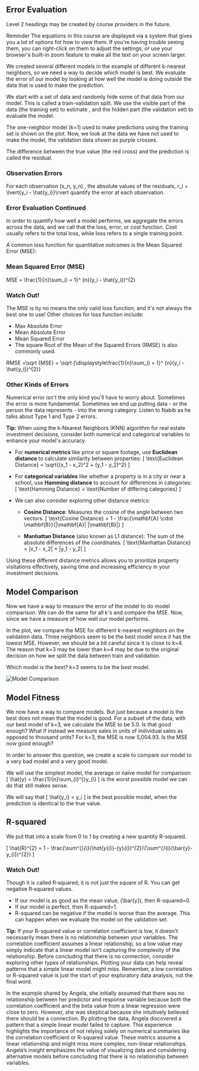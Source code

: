 ## Error Evaluation
Level 2 headings may be created by course providers in the future.

Reminder
The equations in this course are displayed via a system that gives you a lot of options for how to view them. If you're having trouble seeing them, you can right-click on them to adjust the settings, or use your browser's built-in zoom feature to make all the text on your screen larger.

We created several different models in the example of different k-nearest neighbors, so we need a way to decide which model is best. We evaluate the error of our model by looking at how well the model is doing outside the data that is used to make the prediction.

We start with a set of data and randomly hide some of that data from our model. This is called a train-validation split. We use the visible part of the data (the training set) to estimate , and the hidden part (the validation set) to evaluate the model.

The one-neighbor model (k=1) used to make predictions using the training set is shown on the plot. Now, we look at the data we have not used to make the model, the validation data shown as purple crosses.

The difference between the true value (the red cross) and the prediction is called the residual.

### Observation Errors
For each observation (x_n, y_n) , the absolute values of the residuals,  r_i = \lvert{y_i - \hat{y_i}}\rvert quantify the error at each observation.

### Error Evaluation Continued
In order to quantify how well a model performs, we aggregate the errors across the data, and we call that the loss, error, or cost function. Cost usually refers to the total loss, while loss refers to a single training point.

A common loss function for quantitative outcomes is the Mean Squared Error (MSE):

### Mean Squared Error (MSE)
MSE = \frac{1}{n}\sum_{i = 1}^ {n}(y_i - \hat{y_i})^{2}

### Watch Out!
The MSE is by no means the only valid loss function, and it's not always the best one to use! Other choices for loss function include:

- Max Absolute Error
- Mean Absolute Error
- Mean Squared Error
- The square Root of the Mean of the Squared Errors (RMSE) is also commonly used.

RMSE =\sqrt {MSE} =  \sqrt {\displaystyle\frac{1}{n}\sum_{i = 1}^ {n}(y_i - \hat{y_i})^{2}}

### Other Kinds of Errors
Numerical error isn't the only kind you'll have to worry about. Sometimes the error is more fundamental. Sometimes we end up putting data - or the person the data represents - into the wrong category. Listen to Nabib as he talks about Type 1 and Type 2 errors.


**Tip:** When using the k-Nearest Neighbors (KNN) algorithm for real estate investment decisions, consider both numerical and categorical variables to enhance your model's accuracy.

- For **numerical metrics** like price or square footage, use **Euclidean distance** to calculate similarity between properties:
  \[
  \text{Euclidean Distance} = \sqrt{(x_1 - x_2)^2 + (y_1 - y_2)^2}
  \]

- For **categorical variables** like whether a property is in a city or near a school, use **Hamming distance** to account for differences in categories:
  \[
  \text{Hamming Distance} = \text{Number of differing categories}
  \]

- We can also consider exploring other distance metrics:

  - **Cosine Distance**: Measures the cosine of the angle between two vectors.
  \[
  \text{Cosine Distance} = 1 - \frac{\mathbf{A} \cdot \mathbf{B}}{\|\mathbf{A}\| \|\mathbf{B}\|}
  \]

  - **Manhattan Distance** (also known as L1 distance): The sum of the absolute differences of the coordinates.
  \[
  \text{Manhattan Distance} = |x_1 - x_2| + |y_1 - y_2|
  \]

Using these different distance metrics allows you to prioritize property visitations effectively, saving time and increasing efficiency in your investment decisions.


## Model Comparison

Now we have a way to measure the error of the model to do model comparison. We can do the same for all k's and compare the MSE. Now, since we have a measure of how well our model performs.

In the plot, we compare the MSE for different k-nearest neighbors on the validation data. Three neighbors seem to be the best model since it has the lowest MSE. However, we should be a bit careful since it is close to k=4. The reason that k=3 may be lower than k=4 may be due to the original decision on how we split the data between train and validation.

Which model is the best? k=3 seems to be the best model.

![Model Comparison](../Exercises/Images/S1.2-2.png)

## Model Fitness

We now have a way to compare models. But just because a model is the best does not mean that the model is good. For a subset of the data, with our best model of k=3, we calculate the MSE to be 5.0. Is that good enough? What if instead we measure sales in units of individual sales as opposed to thousand units? For k=3, the MSE is now 5,004.93. Is the MSE now good enough?

In order to answer this question, we create a scale to compare our model to a very bad model and a very good model.

We will use the simplest model, the average or naïve model for comparison:
\[
\hat{y} = \frac{1}{n}\sum_{i}^{}y_{i}
\]
is the worst possible model we can do that still makes sense.

We will say that
\[
\hat{y_i} = y_i
\]
is the best possible model, when the prediction is identical to the true value.

## R-squared

We put that into a scale from 0 to 1 by creating a new quantity R-squared.

\[
\hat{R}^{2} = 1 - \frac{\sum^{}_{i}(\hat{y_{i}}-{y}_{i})^{2}}{\sum^{}_{i}(\bar{y}-y_{i})^{2}}
\]

### Watch Out!
Though it is called R‑squared, it is not just the square of R. You can get negative R‑squared values.

- If our model is as good as the mean value, \(\bar{y}\), then R-squared=0.
- If our model is perfect, then R-squared=1.
- R-squared can be negative if the model is worse than the average. This can happen when we evaluate the model on the validation set.


**Tip:** If your R-squared value or correlation coefficient is low, it doesn't necessarily mean there is no relationship between your variables. The correlation coefficient assumes a linear relationship, so a low value may simply indicate that a linear model isn't capturing the complexity of the relationship. Before concluding that there is no connection, consider exploring other types of relationships. Plotting your data can help reveal patterns that a simple linear model might miss. Remember, a low correlation or R-squared value is just the start of your exploratory data analysis, not the final word.


In the example shared by Angela, she initially assumed that there was no relationship between her predictor and response variable because both the correlation coefficient and the beta value from a linear regression were close to zero. However, she was skeptical because she intuitively believed there should be a connection. By plotting the data, Angela discovered a pattern that a simple linear model failed to capture. This experience highlights the importance of not relying solely on numerical summaries like the correlation coefficient or R-squared value. These metrics assume a linear relationship and might miss more complex, non-linear relationships. Angela’s insight emphasizes the value of visualizing data and considering alternative models before concluding that there is no relationship between variables.
